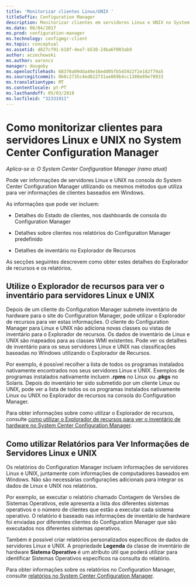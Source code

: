```yaml
---
title: 'Monitorizar clientes Linux/UNIX '
titleSuffix: Configuration Manager
description: Monitorizar clientes em servidores Linux e UNIX no System Center Configuration Manager.
ms.date: 08/04/2017
ms.prod: configuration-manager
ms.technology: configmgr-client
ms.topic: conceptual
ms.assetid: d827cf91-b18f-4ee7-b538-24ba6f003ab9
author: aczechowski
ms.author: aaroncz
manager: dougeby
ms.openlocfilehash: 68370a09dda49e16edd05fb545922f2e182f79a5
ms.sourcegitcommit: 0b0c2735c4ed822731ae069b4cc1380e89e78933
ms.translationtype: MT
ms.contentlocale: pt-PT
ms.lasthandoff: 05/03/2018
ms.locfileid: "32331911"
---
```

# <a name="how-to-monitor-clients-for-linux-and-unix-servers-in-system-center-configuration-manager"></a>Como monitorizar clientes para servidores Linux e UNIX no System Center Configuration Manager

*Aplica-se a: O System Center Configuration Manager (ramo atual)*

Pode ver informações de servidores Linux e UNIX na consola do System Center Configuration Manager utilizando os mesmos métodos que utiliza para ver informações de clientes baseados em Windows.  

 As informações que pode ver incluem:  

-   Detalhes do Estado de clientes, nos dashboards de consola do Configuration Manager  

-   Detalhes sobre clientes nos relatórios do Configuration Manager predefinido  

-   Detalhes de inventário no Explorador de Recursos  

 As secções seguintes descrevem como obter estes detalhes do Explorador de recursos e os relatórios.  

##  <a name="BKMK_UseResourceExpforLnU"></a> Utilize o Explorador de recursos para ver o inventário para servidores Linux e UNIX  

 Depois de um cliente do Configuration Manager submete inventário de hardware para o site do Configuration Manager, pode utilizar o Explorador de recursos para ver estas informações. O cliente do Configuration Manager para Linux e UNIX não adiciona novas classes ou vistas de inventário para o Explorador de recursos. Os dados de inventário de Linux e UNIX são mapeados para as classes WMI existentes. Pode ver os detalhes de inventário para os seus servidores Linux e UNIX nas classificações baseadas no Windows utilizando o Explorador de Recursos.  

 Por exemplo, é possível recolher a lista de todos os programas instalados nativamente encontrados nos seus servidores Linux e UNIX. Exemplos de programas instalados nativamente incluem **.rpms** no Linux ou **.pkgs** no Solaris. Depois do inventário ter sido submetido por um cliente Linux ou UNIX, pode ver a lista de todos os os programas instalados nativamente Linux ou UNIX no Explorador de recursos na consola do Configuration Manager.  

 Para obter informações sobre como utilizar o Explorador de recursos, consulte [como utilizar o Explorador de recursos para ver o inventário de hardware no System Center Configuration Manager](../../../core/clients/manage/inventory/use-resource-explorer-to-view-hardware-inventory.md).  

##  <a name="BKMK_UseReportsforLnU"></a> Como utilizar Relatórios para Ver Informações de Servidores Linux e UNIX  
 Os relatórios do Configuration Manager incluem informações de servidores Linux e UNIX, juntamente com informações de computadores baseados em Windows. Não são necessárias configurações adicionais para integrar os dados de Linux e UNIX nos relatórios.  

 Por exemplo, se executar o relatório chamado Contagem de Versões de Sistemas Operativos, este apresenta a lista dos diferentes sistemas operativos e o número de clientes que estão a executar cada sistema operativo. O relatório é baseado nas informações de inventário de hardware foi enviadas por diferentes clientes do Configuration Manager que são executados nos diferentes sistemas operativos.  

 Também é possível criar relatórios personalizados específicos de dados de servidores Linux e UNIX. A propriedade **Legenda** da classe de inventário de hardware **Sistema Operativo** é um atributo útil que poderá utilizar para identificar Sistemas Operativos específicos na consulta do relatório.  

 Para obter informações sobre os relatórios no Configuration Manager, consulte [relatórios no System Center Configuration Manager](../../../core/servers/manage/reporting.md).  
